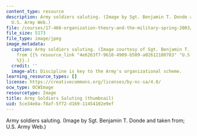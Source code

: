 ```yaml
---
content_type: resource
description: Army soldiers saluting. (Image by Sgt. Benjamin T. Donde and taken from;
  U.S. Army Web.)
file: /courses/17-466-organization-theory-and-the-military-spring-2003/5ce34e8af8af5f72d16911454102e9ef_17-466s03-th.jpg
file_size: 5173
file_type: image/jpeg
image_metadata:
  caption: Army soldiers saluting. (Image courtesy of Sgt. Benjamin T. Donde and taken
    from {{% resource_link "4e6263f7-9610-4909-b509-a02612180783" "U.S. Army Web"
    %}}.)
  credit: ''
  image-alt: Discipline is key to the Army's organizational scheme.
learning_resource_types: []
license: https://creativecommons.org/licenses/by-nc-sa/4.0/
ocw_type: OCWImage
resourcetype: Image
title: Army Soldiers Saluting (thumbnail)
uid: 5ce34e8a-f8af-5f72-d169-11454102e9ef
---
```

Army soldiers saluting. (Image by Sgt. Benjamin T. Donde and taken from; U.S. Army Web.)